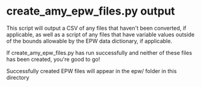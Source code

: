 # create_amy_epw_files.py output
This script will output a CSV of any files that haven't been converted, if applicable, 
as well as a script of any files that have variable values outside of the bounds 
allowable by the EPW data dictionary, if applicable.

If create_amy_epw_files.py has run successfully and neither of these files has been 
created, you're good to go!

Successfully created EPW files will appear in the epw/ folder in this directory

